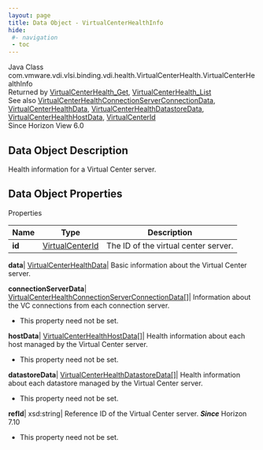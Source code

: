 ```yaml
---
layout: page
title: Data Object - VirtualCenterHealthInfo
hide:
 #- navigation
 - toc
---
```






Java Class
    com.vmware.vdi.vlsi.binding.vdi.health.VirtualCenterHealth.VirtualCenterHealthInfo  
Returned by
     [VirtualCenterHealth_Get](vdi.health.VirtualCenterHealth.md#get), [VirtualCenterHealth_List](vdi.health.VirtualCenterHealth.md#list)  
See also
     [VirtualCenterHealthConnectionServerConnectionData](vdi.health.VirtualCenterHealth.ConnectionServerConnectionData.md), [VirtualCenterHealthData](vdi.health.VirtualCenterHealth.VirtualCenterHealthData.md), [VirtualCenterHealthDatastoreData](vdi.health.VirtualCenterHealth.DatastoreData.md), [VirtualCenterHealthHostData](vdi.health.VirtualCenterHealth.HostData.md), [VirtualCenterId](vdi.entity.VirtualCenterId.md)  
Since 
    Horizon View 6.0

## Data Object Description 

Health information for a Virtual Center server. 

## Data Object Properties

Properties

Name |  Type |  Description   
---|---|---  
**id**| [VirtualCenterId](vdi.entity.VirtualCenterId.md)|  The ID of the virtual center server.   
  
**data**| [VirtualCenterHealthData](vdi.health.VirtualCenterHealth.VirtualCenterHealthData.md)|  Basic information about the Virtual Center server.   
  
**connectionServerData**| [VirtualCenterHealthConnectionServerConnectionData[]](vdi.health.VirtualCenterHealth.ConnectionServerConnectionData.md)|  Information about the VC connections from each connection server.   


* This property need not be set.

  
**hostData**| [VirtualCenterHealthHostData[]](vdi.health.VirtualCenterHealth.HostData.md)|  Health information about each host managed by the Virtual Center server.   


* This property need not be set.

  
**datastoreData**| [VirtualCenterHealthDatastoreData[]](vdi.health.VirtualCenterHealth.DatastoreData.md)|  Health information about each datastore managed by the Virtual Center server.   


* This property need not be set.

  
**refId**|  xsd:string|  Reference ID of the Virtual Center server.  **_Since_** Horizon 7.10  


* This property need not be set.

  
  
  
  
  
  

